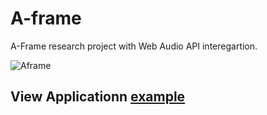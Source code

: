 # A-frame
A-Frame research project with Web Audio API interegartion.

![Aframe](https://user-images.githubusercontent.com/43787912/62860526-51b15c00-bcf8-11e9-9aac-013fd1a9dba1.png)



## View Applicationn  [example](https://lying-beetle.glitch.me)

